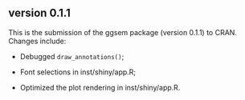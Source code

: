 ## version 0.1.1

This is the submission of the ggsem package (version 0.1.1) to CRAN. Changes include:

* Debugged `draw_annotations()`;

* Font selections in inst/shiny/app.R;

* Optimized the plot rendering in inst/shiny/app.R.
